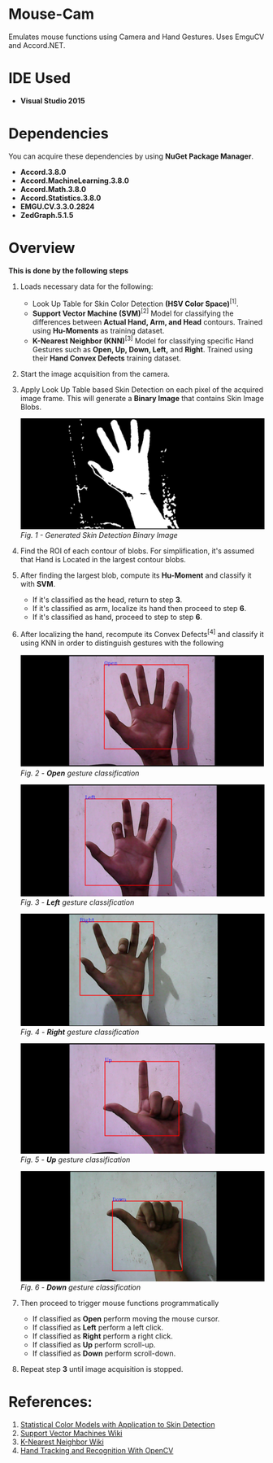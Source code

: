 # Mouse-Cam

Emulates mouse functions using Camera and Hand Gestures. Uses EmguCV and Accord.NET.

# IDE Used
- **Visual Studio 2015**

# Dependencies
You can acquire these dependencies by using **NuGet Package Manager**.
- **Accord.3.8.0**
- **Accord.MachineLearning.3.8.0**
- **Accord.Math.3.8.0**
- **Accord.Statistics.3.8.0**
- **EMGU.CV.3.3.0.2824**
- **ZedGraph.5.1.5**

# Overview 

**This is done by the following steps**

1) Loads necessary data for the following:
      - Look Up Table for Skin Color Detection **(HSV Color Space)**<sup>[1]</sup>. 
      - **Support Vector Machine (SVM)**<sup>[2]</sup> Model for classifying the differences between **Actual Hand, Arm, and Head** contours. Trained using **Hu-Moments** as training dataset.
      - **K-Nearest Neighbor (KNN)**<sup>[3]</sup> Model for classifying specific
        Hand Gestures such as **Open, Up, Down, Left,** and **Right**. 
        Trained using their **Hand Convex Defects** training dataset.

2) Start the image acquisition from the camera.
3) Apply Look Up Table based Skin Detection on each pixel of 
   the acquired image frame. This will generate a **Binary Image**
   that contains Skin Image Blobs.

   ![Fig. 1 - Generated Skin Detection Binary Image](https://github.com/jumzzz/Mouse-Cam/blob/master/Mouse-Cam/mouse_cam_images/skin_detection.png?raw=true)
    *Fig. 1 - Generated Skin Detection Binary Image*
     
4) Find the ROI of each contour of blobs. For simplification, it's assumed that Hand is Located in the largest contour blobs.
5) After finding the largest blob, compute its **Hu-Moment** and classify
   it with **SVM**. 
   - If it's classified as the head, return to step **3**.
   - If it's classified as arm, localize its hand then proceed to step 
     **6**.
   - If it's classified as hand, proceed to step to step **6**.
6) After localizing the hand, recompute its Convex Defects<sup>[4]</sup> and classify
   it using KNN in order to distinguish gestures with the following

   ![Fig. 2 - "Open" gesture](https://github.com/jumzzz/Mouse-Cam/blob/master/Mouse-Cam/mouse_cam_images/open_gesture.png?raw=true)
    *Fig. 2 - **Open** gesture classification*

   ![Fig. 3 - "Left" gesture classification](https://github.com/jumzzz/Mouse-Cam/blob/master/Mouse-Cam/mouse_cam_images/left_gesture.png?raw=true)
    *Fig. 3 - **Left** gesture classification*
    
   ![Fig. 4 - "Right" gesture classification](https://github.com/jumzzz/Mouse-Cam/blob/master/Mouse-Cam/mouse_cam_images/right_gesture.png?raw=true)
    *Fig. 4 - **Right** gesture classification*
    
   ![Fig. 5 - "Up" gesture classification](https://github.com/jumzzz/Mouse-Cam/blob/master/Mouse-Cam/mouse_cam_images/up_gesture.png?raw=true)
    *Fig. 5 - **Up** gesture classification*
    
   ![Fig. 6 - "Down" gesture classification](https://github.com/jumzzz/Mouse-Cam/blob/master/Mouse-Cam/mouse_cam_images/down_gesture.png?raw=true)
    *Fig. 6 - **Down** gesture classification*

7) Then proceed to trigger mouse functions programmatically
   - If classified as **Open** perform moving the mouse cursor.
   - If classified as **Left** perform a left click.
   - If classified as **Right** perform a right click.
   - If classified as **Up** perform scroll-up.
   - If classified as **Down** perform scroll-down.
8) Repeat step **3** until image acquisition is stopped.


# References:
1) [Statistical Color Models with Application to Skin Detection](http://www.hpl.hp.com/techreports/Compaq-DEC/CRL-98-11.pdf)
2) [Support Vector Machines Wiki](https://en.wikipedia.org/wiki/Support_vector_machine)
3) [K-Nearest Neighbor Wiki](https://en.wikipedia.org/wiki/K-nearest_neighbors_algorithm)
4) [Hand Tracking and Recognition With OpenCV](http://simena86.github.io/blog/2013/08/12/hand-tracking-and-recognition-with-opencv/)
